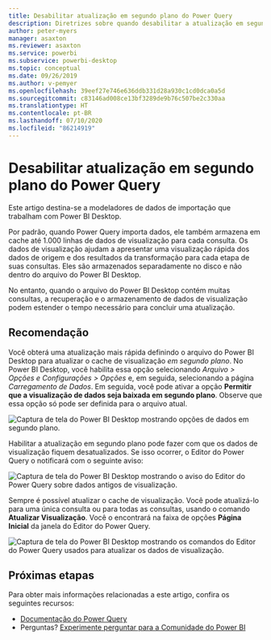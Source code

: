 ```yaml
---
title: Desabilitar atualização em segundo plano do Power Query
description: Diretrizes sobre quando desabilitar a atualização em segundo plano do Power Query.
author: peter-myers
manager: asaxton
ms.reviewer: asaxton
ms.service: powerbi
ms.subservice: powerbi-desktop
ms.topic: conceptual
ms.date: 09/26/2019
ms.author: v-pemyer
ms.openlocfilehash: 39eef27e746e636ddb331d28a930c1cd0dca0a5d
ms.sourcegitcommit: c83146ad008ce13bf3289de9b76c507be2c330aa
ms.translationtype: HT
ms.contentlocale: pt-BR
ms.lasthandoff: 07/10/2020
ms.locfileid: "86214919"
---
```

# <a name="disable-power-query-background-refresh"></a>Desabilitar atualização em segundo plano do Power Query

Este artigo destina-se a modeladores de dados de importação que trabalham com Power BI Desktop.

Por padrão, quando Power Query importa dados, ele também armazena em cache até 1.000 linhas de dados de visualização para cada consulta. Os dados de visualização ajudam a apresentar uma visualização rápida dos dados de origem e dos resultados da transformação para cada etapa de suas consultas. Eles são armazenados separadamente no disco e não dentro do arquivo do Power BI Desktop.

No entanto, quando o arquivo do Power BI Desktop contém muitas consultas, a recuperação e o armazenamento de dados de visualização podem estender o tempo necessário para concluir uma atualização.

## <a name="recommendation"></a>Recomendação

Você obterá uma atualização mais rápida definindo o arquivo do Power BI Desktop para atualizar o cache de visualização _em segundo plano_. No Power BI Desktop, você habilita essa opção selecionando _Arquivo > Opções e Configurações > Opções_ e, em seguida, selecionando a página _Carregamento de Dados_. Em seguida, você pode ativar a opção **Permitir que a visualização de dados seja baixada em segundo plano**. Observe que essa opção só pode ser definida para o arquivo atual.

![Captura de tela do Power BI Desktop mostrando opções de dados em segundo plano.](media/power-query-background-refresh/power-query-options-background-data.png)

Habilitar a atualização em segundo plano pode fazer com que os dados de visualização fiquem desatualizados. Se isso ocorrer, o Editor do Power Query o notificará com o seguinte aviso:

![Captura de tela do Power BI Desktop mostrando o aviso do Editor do Power Query sobre dados antigos de visualização.](media/power-query-background-refresh/power-query-preview-data-old.png)

Sempre é possível atualizar o cache de visualização. Você pode atualizá-lo para uma única consulta ou para todas as consultas, usando o comando **Atualizar Visualização**. Você o encontrará na faixa de opções **Página Inicial** da janela do Editor do Power Query.

![Captura de tela do Power BI Desktop mostrando os comandos do Editor do Power Query usados para atualizar os dados de visualização.](media/power-query-background-refresh/power-query-refresh-preview-data.png)

## <a name="next-steps"></a>Próximas etapas

Para obter mais informações relacionadas a este artigo, confira os seguintes recursos:

- [Documentação do Power Query](/power-query/)
- Perguntas? [Experimente perguntar para a Comunidade do Power BI](https://community.powerbi.com/)
